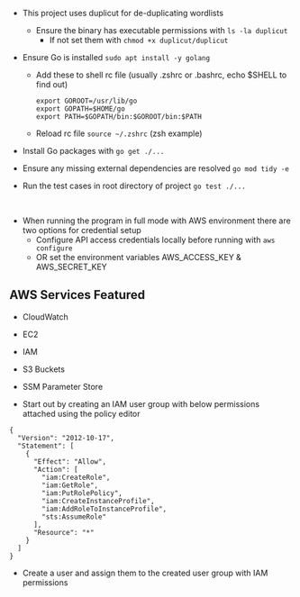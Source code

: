 - This project uses duplicut for de-duplicating wordlists
    - Ensure the binary has executable permissions with `ls -la duplicut`
        - If not set them with `chmod +x duplicut/duplicut`

- Ensure Go is installed `sudo apt install -y golang`
    - Add these to shell rc file (usually .zshrc or .bashrc, echo $SHELL to find out)
        ```
        export GOROOT=/usr/lib/go
        export GOPATH=$HOME/go
        export PATH=$GOPATH/bin:$GOROOT/bin:$PATH
        ```
    - Reload rc file `source ~/.zshrc` (zsh example)

- Install Go packages with `go get ./...`
- Ensure any missing external dependencies are resolved `go mod tidy -e`
- Run the test cases in root directory of project `go test ./...`
<br>

- When running the program in full mode with AWS environment there are two options for credential setup
    - Configure API access credentials locally before running with `aws configure`
    - OR set the environment variables  AWS_ACCESS_KEY & AWS_SECRET_KEY


AWS Services Featured
---
- CloudWatch
- EC2
- IAM
- S3 Buckets
- SSM Parameter Store


- Start out by creating an IAM user group with below permissions attached using the policy editor
```
{
  "Version": "2012-10-17",
  "Statement": [
    {
      "Effect": "Allow",
      "Action": [
        "iam:CreateRole",
        "iam:GetRole",
        "iam:PutRolePolicy",
        "iam:CreateInstanceProfile",
        "iam:AddRoleToInstanceProfile",
        "sts:AssumeRole"
      ],
      "Resource": "*"
    }
  ]
}
```
- Create a user and assign them to the created user group with IAM permissions
